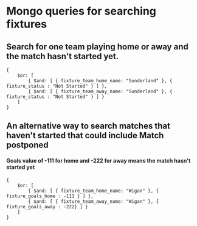 # Mongo queries for searching fixtures


## Search for one team playing home or away and the match hasn't started yet.
```
{
    $or: [
        { $and: [ { fixture_team_home_name: "Sunderland" }, { fixture_status : "Not Started" } ] },
        { $and: [ { fixture_team_away_name: "Sunderland" }, { fixture_status : "Not Started" } ] }
    ]
}
```
## An alternative way to search matches that haven't started that could include Match postponed
#### Goals value of -111 for home and -222 for away means the match hasn't started yet
```
{
    $or: [
        { $and: [ { fixture_team_home_name: "Wigan" }, { fixture_goals_home : -111 } ] },
        { $and: [ { fixture_team_away_name: "Wigan" }, { fixture_goals_away : -222} ] }
    ]
}
```

